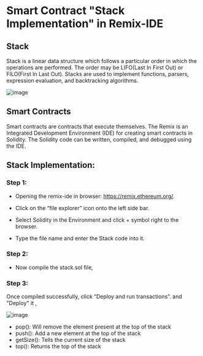 # Smart Contract "Stack Implementation" in Remix-IDE

## Stack
Stack is a linear data structure which follows a particular order in which the operations are performed. The order may be LIFO(Last In First Out) or FILO(First In Last Out). Stacks are used to implement functions, parsers, expression evaluation, and backtracking algorithms.

![image](https://user-images.githubusercontent.com/91687682/195245641-e7755059-3f2e-4921-861a-c44cd6571d98.png)


## Smart Contracts
Smart contracts are contracts that execute themselves. The Remix is an Integrated Development Environment (IDE) for creating smart contracts in Solidity. The Solidity code can be written, compiled, and debugged using the IDE.

## Stack Implementation:

### Step 1:

- Opening the remix-ide in browser: https://remix.ethereum.org/.

- Click on the “file explorer” icon onto the left side bar.

- Select Solidity in the Environment and click + symbol right to the browser.

- Type the file name and enter the Stack code into it.

### Step 2:

- Now compile the stack.sol file,

### Step 3:

Once compiled successfully, click “Deploy and run transactions”. and "Deploy" it ,

![image](https://user-images.githubusercontent.com/91687682/195242587-e32b56fa-5e01-42eb-ac79-53626f50a2eb.png)
- pop(): Will remove the element present at the top of the stack
- push(): Add a new element at the top of the stack
- getSize(): Tells the current size of the stack
- top(): Returns the top of the stack
